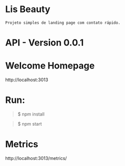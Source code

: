 # Lis Beauty

```
Projeto simples de landing page com contato rápido.
```

# API - Version 0.0.1

# Welcome Homepage 
http://localhost:3013

# Run:
> $ npm install

> $ npm start

# Metrics
http://localhost:3013/metrics/